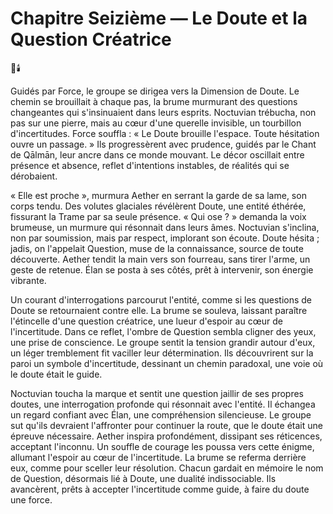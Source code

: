 # Chapitre Seizième — Le Doute et la Question Créatrice
🌌🕯️

Guidés par Force, le groupe se dirigea vers la Dimension de Doute. Le chemin se brouillait à chaque pas, la brume murmurant des questions changeantes qui s'insinuaient dans leurs esprits. Noctuvian trébucha, non pas sur une pierre, mais au cœur d'une querelle invisible, un tourbillon d'incertitudes. Force souffla : « Le Doute brouille l'espace. Toute hésitation ouvre un passage. » Ils progressèrent avec prudence, guidés par le Chant de Qālmān, leur ancre dans ce monde mouvant. Le décor oscillait entre présence et absence, reflet d'intentions instables, de réalités qui se dérobaient.

« Elle est proche », murmura Aether en serrant la garde de sa lame, son corps tendu. Des volutes glaciales révélèrent Doute, une entité éthérée, fissurant la Trame par sa seule présence. « Qui ose ? » demanda la voix brumeuse, un murmure qui résonnait dans leurs âmes. Noctuvian s'inclina, non par soumission, mais par respect, implorant son écoute. Doute hésita ; jadis, on l'appelait Question, muse de la connaissance, source de toute découverte. Aether tendit la main vers son fourreau, sans tirer l'arme, un geste de retenue. Élan se posta à ses côtés, prêt à intervenir, son énergie vibrante.

Un courant d'interrogations parcourut l'entité, comme si les questions de Doute se retournaient contre elle. La brume se souleva, laissant paraître l'étincelle d'une question créatrice, une lueur d'espoir au cœur de l'incertitude. Dans ce reflet, l'ombre de Question sembla cligner des yeux, une prise de conscience. Le groupe sentit la tension grandir autour d'eux, un léger tremblement fit vaciller leur détermination. Ils découvrirent sur la paroi un symbole d'incertitude, dessinant un chemin paradoxal, une voie où le doute était le guide.

Noctuvian toucha la marque et sentit une question jaillir de ses propres doutes, une interrogation profonde qui résonnait avec l'entité. Il échangea un regard confiant avec Élan, une compréhension silencieuse. Le groupe sut qu'ils devraient l'affronter pour continuer la route, que le doute était une épreuve nécessaire. Aether inspira profondément, dissipant ses réticences, acceptant l'inconnu. Un souffle de courage les poussa vers cette énigme, allumant l'espoir au cœur de l'incertitude. La brume se referma derrière eux, comme pour sceller leur résolution. Chacun gardait en mémoire le nom de Question, désormais lié à Doute, une dualité indissociable. Ils avancèrent, prêts à accepter l'incertitude comme guide, à faire du doute une force.